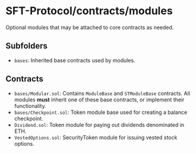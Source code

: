 # SFT-Protocol/contracts/modules

Optional modules that may be attached to core contracts as needed.

## Subfolders

* `bases`: Inherited base contracts used by modules.

## Contracts

* `bases/Modular.sol`: Contains `ModuleBase` and `STModuleBase` contracts. All modules **must** inherit one of these base contracts, or implement their functionality.
* `bases/Checkpoint.sol`: Token module base used for creating a balance checkpoint.
* `Dividend.sol`: Token module for paying out dividends denominated in ETH.
* `VestedOptions.sol`: SecurityToken module for issuing vested stock options.
